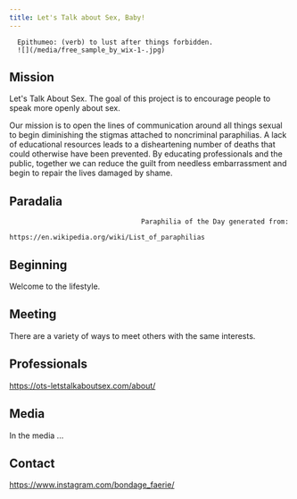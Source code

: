 ```yaml
---
title: Let's Talk about Sex, Baby!
---
```

```
  Epithumeo: (verb) to lust after things forbidden.
  ![](/media/free_sample_by_wix-1-.jpg) 
```

## Mission

Let's Talk About Sex. The goal of this project is to encourage people to speak more openly about sex. 

Our mission is to open the lines of communication around all things sexual to begin diminishing the stigmas attached to noncriminal paraphilias. A lack of educational resources leads to a disheartening number of deaths that could otherwise have been prevented. By educating professionals and the public, together we can reduce the guilt from needless embarrassment and begin to repair the lives damaged by shame.   

## Paradalia

```
                                 Paraphilia of the Day generated from: 
                          https://en.wikipedia.org/wiki/List_of_paraphilias
```

## Beginning

Welcome to the lifestyle. 

## Meeting

There are a variety of ways to meet others with the same interests. 

## Professionals

https://ots-letstalkaboutsex.com/about/

## Media

In the media ...

## Contact

https://www.instagram.com/bondage_faerie/